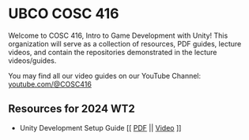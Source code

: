 # UBCO COSC 416

Welcome to COSC 416, Intro to Game Development with Unity! This organization will serve as a collection of resources, PDF guides, lecture videos, and contain the repositories demonstrated in the lecture videos/guides.

You may find all our video guides on our YouTube Channel: [youtube.com/@COSC416](https://www.youtube.com/@COSC416)

## Resources for 2024 WT2

- Unity Development Setup Guide [[ [PDF](https://raw.githubusercontent.com/UBCO-COSC-416/.github/main/profile/Assets/UnitySetupGuide.pdf) || [Video](https://www.youtube.com/watch?v=4LThE_r1-Pw) ]]

